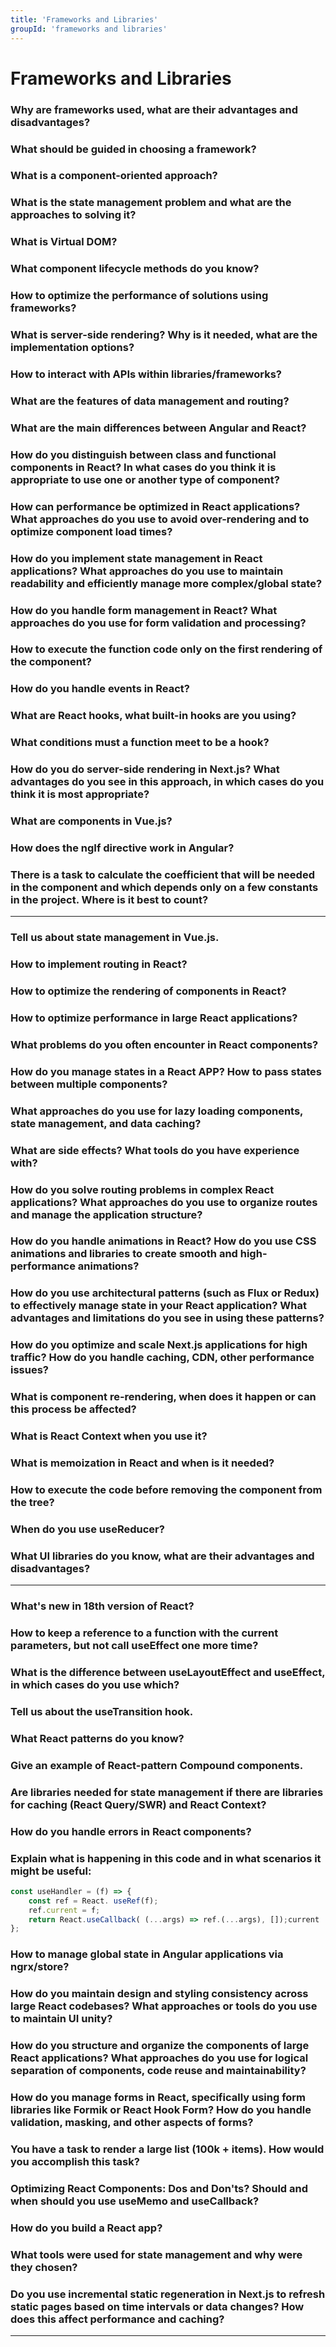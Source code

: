 ```yaml
---
title: 'Frameworks and Libraries'
groupId: 'frameworks and libraries'
---
```


# Frameworks and Libraries

### Why are frameworks used, what are their advantages and disadvantages?
### What should be guided in choosing a framework?
### What is a component-oriented approach?
### What is the state management problem and what are the approaches to solving it?
### What is Virtual DOM?
### What component lifecycle methods do you know?
### How to optimize the performance of solutions using frameworks?
### What is server-side rendering? Why is it needed, what are the implementation options?
### How to interact with APIs within libraries/frameworks?
### What are the features of data management and routing?
### What are the main differences between Angular and React?
### How do you distinguish between class and functional components in React? In what cases do you think it is appropriate to use one or another type of component?
### How can performance be optimized in React applications? What approaches do you use to avoid over-rendering and to optimize component load times?
### How do you implement state management in React applications? What approaches do you use to maintain readability and efficiently manage more complex/global state?
### How do you handle form management in React? What approaches do you use for form validation and processing?
### How to execute the function code only on the first rendering of the component?
### How do you handle events in React?
### What are React hooks, what built-in hooks are you using?
### What conditions must a function meet to be a hook?
### How do you do server-side rendering in Next.js? What advantages do you see in this approach, in which cases do you think it is most appropriate?
### What are components in Vue.js?
### How does the ngIf directive work in Angular?
### There is a task to calculate the coefficient that will be needed in the component and which depends only on a few constants in the project. Where is it best to count?

---

### Tell us about state management in Vue.js.
### How to implement routing in React?
### How to optimize the rendering of components in React?
### How to optimize performance in large React applications?
### What problems do you often encounter in React components?
### How do you manage states in a React APP? How to pass states between multiple components?
### What approaches do you use for lazy loading components, state management, and data caching?
### What are side effects? What tools do you have experience with?
### How do you solve routing problems in complex React applications? What approaches do you use to organize routes and manage the application structure?
### How do you handle animations in React? How do you use CSS animations and libraries to create smooth and high-performance animations?
### How do you use architectural patterns (such as Flux or Redux) to effectively manage state in your React application? What advantages and limitations do you see in using these patterns?
### How do you optimize and scale Next.js applications for high traffic? How do you handle caching, CDN, other performance issues?
### What is component re-rendering, when does it happen or can this process be affected?
### What is React Context when you use it?
### What is memoization in React and when is it needed?
### How to execute the code before removing the component from the tree?
### When do you use useReducer?
### What UI libraries do you know, what are their advantages and disadvantages?

---

### What's new in 18th version of React?
### How to keep a reference to a function with the current parameters, but not call useEffect one more time?
### What is the difference between useLayoutEffect and useEffect, in which cases do you use which?
### Tell us about the useTransition hook.
### What React patterns do you know?
### Give an example of React-pattern Compound components.
### Are libraries needed for state management if there are libraries for caching (React Query/SWR) and React Context?
### How do you handle errors in React components?
### Explain what is happening in this code and in what scenarios it might be useful:
```javascript
const useHandler = (f) => {
    const ref = React. useRef(f);
    ref.current = f;
    return React.useCallback( (...args) => ref.(...args), []);current
};
```
### How to manage global state in Angular applications via ngrx/store?
### How do you maintain design and styling consistency across large React codebases? What approaches or tools do you use to maintain UI unity?
### How do you structure and organize the components of large React applications? What approaches do you use for logical separation of components, code reuse and maintainability?
### How do you manage forms in React, specifically using form libraries like Formik or React Hook Form? How do you handle validation, masking, and other aspects of forms?
### You have a task to render a large list (100k + items). How would you accomplish this task?
### Optimizing React Components: Dos and Don'ts? Should and when should you use useMemo and useCallback?
### How do you build a React app?
### What tools were used for state management and why were they chosen?
### Do you use incremental static regeneration in Next.js to refresh static pages based on time intervals or data changes? How does this affect performance and caching?

---